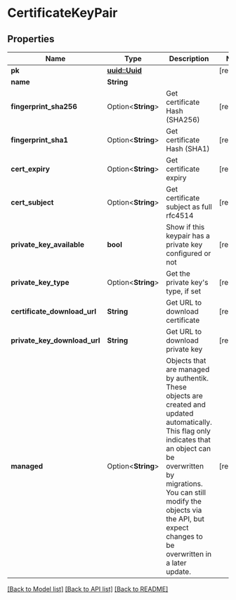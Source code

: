 # CertificateKeyPair

## Properties

Name | Type | Description | Notes
------------ | ------------- | ------------- | -------------
**pk** | [**uuid::Uuid**](uuid::Uuid.md) |  | [readonly]
**name** | **String** |  | 
**fingerprint_sha256** | Option<**String**> | Get certificate Hash (SHA256) | [readonly]
**fingerprint_sha1** | Option<**String**> | Get certificate Hash (SHA1) | [readonly]
**cert_expiry** | Option<**String**> | Get certificate expiry | [readonly]
**cert_subject** | Option<**String**> | Get certificate subject as full rfc4514 | [readonly]
**private_key_available** | **bool** | Show if this keypair has a private key configured or not | [readonly]
**private_key_type** | Option<**String**> | Get the private key's type, if set | [readonly]
**certificate_download_url** | **String** | Get URL to download certificate | [readonly]
**private_key_download_url** | **String** | Get URL to download private key | [readonly]
**managed** | Option<**String**> | Objects that are managed by authentik. These objects are created and updated automatically. This flag only indicates that an object can be overwritten by migrations. You can still modify the objects via the API, but expect changes to be overwritten in a later update. | [readonly]

[[Back to Model list]](../README.md#documentation-for-models) [[Back to API list]](../README.md#documentation-for-api-endpoints) [[Back to README]](../README.md)


